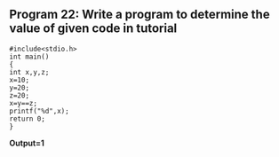 ## Program 22: Write a program to determine the value of given code in tutorial
```
#include<stdio.h>
int main()
{
int x,y,z;
x=10;
y=20;
z=20;
x=y==z;
printf("%d",x);
return 0;
}
```
**Output=1**

